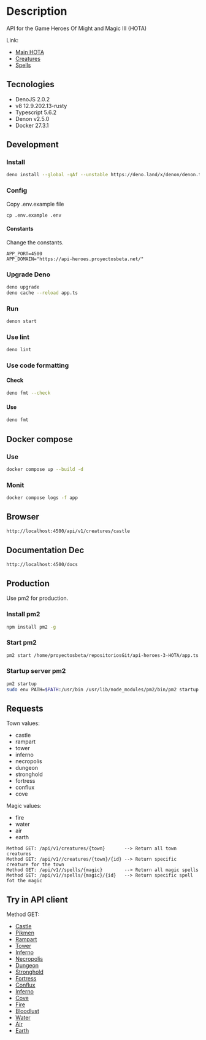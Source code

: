 # Description

API for the Game Heroes Of Might and Magic III (HOTA)

Link:

- [Main HOTA](https://heroes.thelazy.net//index.php/Main_Page)
- [Creatures](https://heroes.thelazy.net/index.php/List_of_creatures)
- [Spells](https://heroes.thelazy.net/index.php/List_of_spells)

## Tecnologies

- DenoJS 2.0.2
- v8 12.9.202.13-rusty
- Typescript 5.6.2
- Denon v2.5.0
- Docker 27.3.1

## Development

### Install

```bash
deno install --global -qAf --unstable https://deno.land/x/denon/denon.ts
```

### Config

Copy .env.example file

```
cp .env.example .env
```

#### Constants

Change the constants.

```
APP_PORT=4500
APP_DOMAIN="https://api-heroes.proyectosbeta.net/"
```

### Upgrade Deno

```bash
deno upgrade
deno cache --reload app.ts
```

### Run

```bash
denon start
```

### Use lint

```bash
deno lint
```

### Use code formatting

#### Check

```bash
deno fmt --check
```

#### Use

```bash
deno fmt
```

## Docker compose

### Use

```bash
docker compose up --build -d
```

### Monit

```bash
docker compose logs -f app
```

## Browser

```bash
http://localhost:4500/api/v1/creatures/castle
```

## Documentation Dec

```bash
http://localhost:4500/docs
```

## Production

Use pm2 for production.

### Install pm2

```bash
npm install pm2 -g
```

### Start pm2

```bash
pm2 start /home/proyectosbeta/repositoriosGit/api-heroes-3-HOTA/app.ts --interpreter="deno" --interpreter-args="run --allow-net --allow-env --allow-read" --name api-heroes-3-hota
```

### Startup server pm2

```bash
pm2 startup
sudo env PATH=$PATH:/usr/bin /usr/lib/node_modules/pm2/bin/pm2 startup systemd -u proyectosbeta --hp /home/proyectosbeta
```

## Requests

Town values:

- castle
- rampart
- tower
- inferno
- necropolis
- dungeon
- stronghold
- fortress
- conflux
- cove

Magic values:

- fire
- water
- air
- earth

```text
Method GET: /api/v1/creatures/{town}       --> Return all town creatures
Method GET: /api/v1//creatures/{town}/{id} --> Return specific creature for the town
Method GET: /api/v1//spells/{magic}        --> Return all magic spells
Method GET: /api/v1//spells/{magic}/{id}   --> Return specific spell fot the magic
```

## Try in API client

Method GET:

- [Castle](https://api-heroes.proyectosbeta.net/api/v1/creatures/castle)
- [Pikmen](https://api-heroes.proyectosbeta.net/api/v1/creatures/castle/1)
- [Rampart](https://api-heroes.proyectosbeta.net/api/v1/creatures/rampart)
- [Tower](https://api-heroes.proyectosbeta.net/api/v1/creatures/tower)
- [Inferno](https://api-heroes.proyectosbeta.net/creatures/inferno)
- [Necropolis](https://api-heroes.proyectosbeta.net/api/v1/creatures/necropolis)
- [Dungeon](https://api-heroes.proyectosbeta.net/api/v1/creatures/dungeon)
- [Stronghold](https://api-heroes.proyectosbeta.net/api/v1/creatures/stronghold)
- [Fortress](https://api-heroes.proyectosbeta.net/api/v1/creatures/fortress)
- [Conflux](https://api-heroes.proyectosbeta.net/api/v1/creatures/conflux)
- [Inferno](https://api-heroes.proyectosbeta.net/api/v1/creatures/inferno)
- [Cove](https://api-heroes.proyectosbeta.net/api/v1/creatures/cove)
- [Fire](https://api-heroes.proyectosbeta.net/api/v1/spells/fire)
- [Bloodlust](https://api-heroes.proyectosbeta.net/api/v1/spells/fire/1)
- [Water](https://api-heroes.proyectosbeta.net/api/v1/spells/water)
- [Air](https://api-heroes.proyectosbeta.net/api/v1/spells/air)
- [Earth](https://api-heroes.proyectosbeta.net/api/v1/spells/earth)
